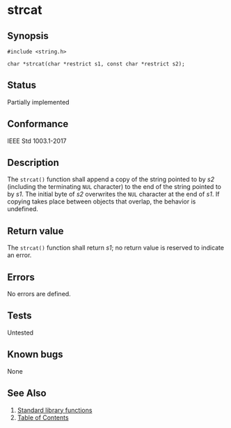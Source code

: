 # strcat

## Synopsis

`#include <string.h>`

`char *strcat(char *restrict s1, const char *restrict s2);`

## Status

Partially implemented

## Conformance

IEEE Std 1003.1-2017

## Description

The `strcat()` function shall append a copy of the string pointed to by _s2_ (including the terminating `NUL` character)
to the end of the string pointed to by _s1_. The initial byte of _s2_ overwrites the `NUL` character at the end of
_s1_. If copying takes place between objects that overlap, the behavior is undefined.

## Return value

The `strcat()` function shall return _s1_; no return value is reserved to indicate an error.

## Errors

No errors are defined.

## Tests

Untested

## Known bugs

None

## See Also

1. [Standard library functions](../functions.md)
2. [Table of Contents](../../../README.md)
